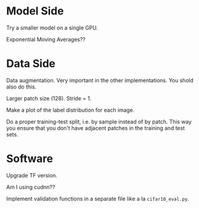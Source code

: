 Model Side
==========

Try a smaller model on a single GPU.

Exponential Moving Averages??

Data Side
=========

Data augmentation. Very important in the other implementations. You
shold also do this.

Larger patch size (128). Stride = 1.

Make a plot of the label distribution for each image.

Do a proper training-test split, i.e. by sample instead of by
patch. This way you ensure that you don't have adjacent patches in the
training and test sets.

Software
========

Upgrade TF version.

Am I using cudnn??

Implement validation functions in a separate file like a la `cifar10_eval.py`.
